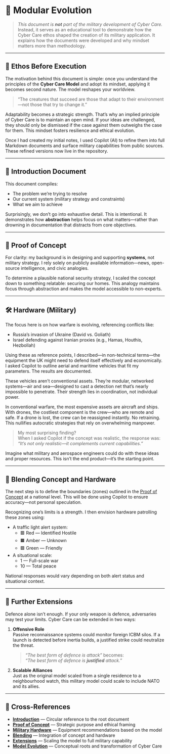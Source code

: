 # 🧬 Modular Evolution

> _This document is **not** part of the military development of Cyber Care._  
> Instead, it serves as an educational tool to demonstrate how the Cyber Care ethos shaped the creation of its military application. It explains how the documents were developed and why mindset matters more than methodology.

---

## 🧠 Ethos Before Execution

The motivation behind this document is simple: once you understand the principles of the **Cyber Care Model** and adopt its mindset, applying it becomes second nature. The model reshapes your worldview.

> “The creatures that succeed are those that adapt to their environment—not those that try to change it.”

Adaptability becomes a strategic strength. That’s why an implied principle of Cyber Care is to maintain an open mind. If your ideas are challenged, they should only be dismissed if the case against them outweighs the case for them. This mindset fosters resilience and ethical evolution.

Once I had created my initial notes, I used Copilot (AI) to refine them into full Markdown documents and surface military capabilities from public sources. These refined versions now live in the repository.

---

## 📘 Introduction Document

This document compiles:
- The problem we’re trying to resolve  
- Our current system (military strategy and constraints)  
- What we aim to achieve  

Surprisingly, we don’t go into exhaustive detail. This is intentional. It demonstrates how **abstraction** helps focus on what matters—rather than drowning in documentation that distracts from core objectives.

---

## 🧪 Proof of Concept

For clarity: my background is in designing and supporting **systems**, not military strategy. I rely solely on publicly available information—news, open-source intelligence, and civic analogies.

To determine a plausible national security strategy, I scaled the concept down to something relatable: securing our homes. This analogy maintains focus through abstraction and makes the model accessible to non-experts.

---

## 🛠️ Hardware (Military)

The focus here is on how warfare is evolving, referencing conflicts like:
- Russia’s invasion of Ukraine (David vs. Goliath)
- Israel defending against Iranian proxies (e.g., Hamas, Houthis, Hezbollah)

Using these as reference points, I described—in non-technical terms—the equipment the UK might need to defend itself effectively and economically. I asked Copilot to outline aerial and maritime vehicles that fit my parameters. The results are documented.

These vehicles aren’t conventional assets. They’re modular, networked systems—air and sea—designed to cast a detection net that’s nearly impossible to penetrate. Their strength lies in coordination, not individual power.

In conventional warfare, the most expensive assets are aircraft and ships. With drones, the costliest component is the crew—who are remote and safe. If a drone is lost, the crew can be reassigned instantly. No retraining. This nullifies autocratic strategies that rely on overwhelming manpower.

> My most surprising finding?  
> When I asked Copilot if the concept was realistic, the response was:  
> _“It’s not only realistic—it complements current capabilities.”_

Imagine what military and aerospace engineers could do with these ideas and proper resources. This isn’t the end product—it’s the starting point.

---

## 🔄 Blending Concept and Hardware

The next step is to define the boundaries (zones) outlined in the [Proof of Concept](./concept.md) at a national level. This will be done using Copilot to ensure accuracy—not personal speculation.

Recognizing one’s limits is a strength. I then envision hardware patrolling these zones using:
- A traffic light alert system:  
  - 🟥 Red — Identified Hostile  
  - 🟧 Amber — Unknown  
  - 🟩 Green — Friendly  
- A situational scale:  
  - 1 — Full-scale war  
  - 10 — Total peace  

National responses would vary depending on both alert status and situational context.

---

## 🚀 Further Extensions

Defence alone isn’t enough. If your only weapon is defence, adversaries may test your limits. Cyber Care can be extended in two ways:

1. **Offensive Role**  
   Passive reconnaissance systems could monitor foreign ICBM silos. If a launch is detected before inertia builds, a justified strike could neutralize the threat.  
   > _“The best form of defence is attack”_
   becomes:  
   > _“The best form of defence is **justified** attack.”_

2. **Scalable Alliances**  
   Just as the original model scaled from a single residence to a neighbourhood watch, this military model could scale to include NATO and its allies.

---

## 🔗 Cross-References

- [**Introduction**](./introduction.md) — Circular reference to the root document  
- [**Proof of Concept**](./concept.md) — Strategic purpose and ethical framing  
- [**Military Hardware**](./hardware.md) — Equipment recommendations based on the model  
- [**Blending**](./blending.md) — Integration of concept and hardware  
- [**Extensions**](./extensions.md) — Scaling the model to full military capability  
- [**Model Evolution**](./evolution.md) — Conceptual roots and transformation of Cyber Care
